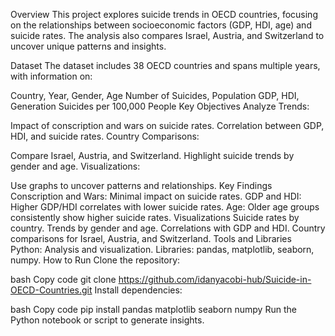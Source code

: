 
Overview
This project explores suicide trends in OECD countries, focusing on the relationships between socioeconomic factors (GDP, HDI, age) and suicide rates. The analysis also compares Israel, Austria, and Switzerland to uncover unique patterns and insights.


Dataset
The dataset includes 38 OECD countries and spans multiple years, with information on:

Country, Year, Gender, Age
Number of Suicides, Population
GDP, HDI, Generation
Suicides per 100,000 People
Key Objectives
Analyze Trends:

Impact of conscription and wars on suicide rates.
Correlation between GDP, HDI, and suicide rates.
Country Comparisons:

Compare Israel, Austria, and Switzerland.
Highlight suicide trends by gender and age.
Visualizations:

Use graphs to uncover patterns and relationships.
Key Findings
Conscription and Wars: Minimal impact on suicide rates.
GDP and HDI: Higher GDP/HDI correlates with lower suicide rates.
Age: Older age groups consistently show higher suicide rates.
Visualizations
Suicide rates by country.
Trends by gender and age.
Correlations with GDP and HDI.
Country comparisons for Israel, Austria, and Switzerland.
Tools and Libraries
Python: Analysis and visualization.
Libraries: pandas, matplotlib, seaborn, numpy.
How to Run
Clone the repository:

bash
Copy code
git clone https://github.com/idanyacobi-hub/Suicide-in-OECD-Countries.git
Install dependencies:

bash
Copy code
pip install pandas matplotlib seaborn numpy
Run the Python notebook or script to generate insights.
